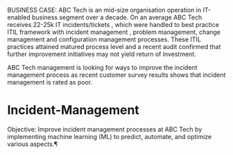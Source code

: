 BUSINESS CASE:
ABC Tech is an mid-size organisation operation in IT-enabled business segment over a decade. On an average ABC Tech receives 22-25k IT incidents/tickets , which were handled to best practice ITIL framework with incident management , problem management, change management and configuration management processes. These ITIL practices attained matured process level and a recent audit confirmed that further improvement initiatives may not yield return of investment.

ABC Tech management is looking for ways to improve the incident management process as recent customer survey results shows that incident management is rated as poor.
# Incident-Management
Objective: Improve incident management processes at ABC Tech by implementing machine learning (ML) to predict, automate, and optimize various aspects.¶
